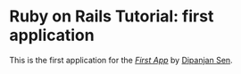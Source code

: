 # Ruby on Rails Tutorial: first application

This is the first application for the
[*First App*](http://railstutorial.org/)
by [Dipanjan Sen](https://www.facebook.com/czar.raj/).
